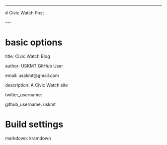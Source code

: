 
---
<p>
# Civic Watch Post</p>
---

# basic options
<p>title: Civic Watch Blog</p>
<p>author: USKMT GitHub User</p>
<p>email: usakmt@gmail.com</p>
<p>description: A Civic Watch site</p>
<p>twitter_username: </P>
<p>github_username: uskmt</p>

# Build settings
markdown: kramdown
